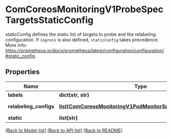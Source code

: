# ComCoreosMonitoringV1ProbeSpecTargetsStaticConfig

staticConfig defines the static list of targets to probe and the relabeling configuration. If `ingress` is also defined, `staticConfig` takes precedence. More info: https://prometheus.io/docs/prometheus/latest/configuration/configuration/#static_config.
## Properties
Name | Type | Description | Notes
------------ | ------------- | ------------- | -------------
**labels** | **dict(str, str)** | Labels assigned to all metrics scraped from the targets. | [optional] 
**relabeling_configs** | [**list[ComCoreosMonitoringV1PodMonitorSpecMetricRelabelings]**](ComCoreosMonitoringV1PodMonitorSpecMetricRelabelings.md) | RelabelConfigs to apply to the label set of the targets before it gets scraped. More info: https://prometheus.io/docs/prometheus/latest/configuration/configuration/#relabel_config | [optional] 
**static** | **list[str]** | The list of hosts to probe. | [optional] 

[[Back to Model list]](../README.md#documentation-for-models) [[Back to API list]](../README.md#documentation-for-api-endpoints) [[Back to README]](../README.md)


